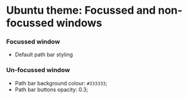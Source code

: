 # Ubuntu theme: Focussed and non-focussed windows

### Focussed window
- Default path bar styling

### Un-focussed window
- Path bar background colour: `#333333`;
- Path bar buttons opacity: 0.3;








